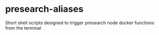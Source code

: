 # presearch-aliases
Short shell scripts designed to trigger presearch node docker functions from the terminal
